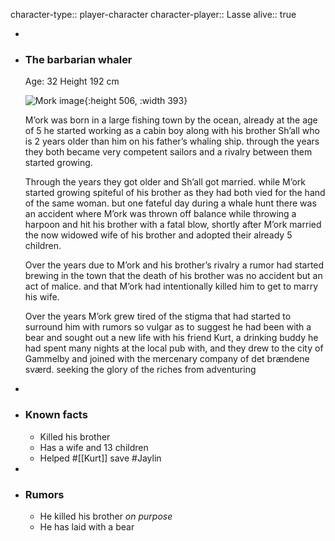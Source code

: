 character-type:: player-character
character-player:: Lasse
alive:: true

-
- ### The barbarian whaler
  
  Age: 32
  Height 192 cm
  
  ![Mork image](https://media.discordapp.net/attachments/1025102722850115625/1049290244798824468/Mork.jpg?width=561&height=701){:height 506, :width 393}
  
  M’ork was born in a large fishing town by the ocean, already at the age of 5 he started working as a cabin boy along with his brother Sh’all who is 2 years older than him on his father’s whaling ship. through the years they both became very competent sailors and a rivalry between them started growing.
  
  Through the years they got older and Sh’all got married. while M’ork started growing spiteful of his brother as they had both vied for the hand of the same woman. but one fateful day during a whale hunt there was an accident where M’ork was thrown off balance while throwing a harpoon and hit his brother with a fatal blow, shortly after M’ork married the now widowed wife of his brother and adopted their already 5 children.
  
  Over the years due to M’ork and his brother’s rivalry a rumor had started brewing in the town that the death of his brother was no accident but an act of malice. and that M’ork had intentionally killed him to get to marry his wife.
  
  Over the years M’ork grew tired of the stigma that had started to surround him with rumors so vulgar as to suggest he had been with a bear and sought out a new life with his friend Kurt, a drinking buddy he had spent many nights at the local pub with, and they drew to the city of Gammelby and joined with the mercenary company of det brændene sværd. seeking the glory of the riches from adventuring
-
- ### Known facts
	- Killed his brother
	- Has a wife and 13 children
	- Helped #[[Kurt]] save #Jaylin
-
- ### Rumors
	- He killed his brother *on purpose*
	- He has laid with a bear